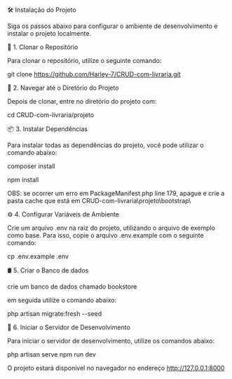 🛠 Instalação do Projeto

Siga os passos abaixo para configurar o ambiente de desenvolvimento e instalar o projeto localmente.

🔄 1. Clonar o Repositório

Para clonar o repositório, utilize o seguinte comando:


git clone https://github.com/Harley-7/CRUD-com-livraria.git


📂 2. Navegar até o Diretório do Projeto

Depois de clonar, entre no diretório do projeto com:


cd CRUD-com-livraria/projeto


📦 3. Instalar Dependências

Para instalar todas as dependências do projeto, você pode utilizar o comando abaixo:


composer install

npm install


OBS: se ocorrer um erro em PackageManifest.php line 179, apague e crie a pasta cache que está em CRUD-com-livraria\projeto\bootstrap\


⚙️ 4. Configurar Variáveis de Ambiente

Crie um arquivo .env na raiz do projeto, utilizando o arquivo de exemplo como base. Para isso, copie o arquivo .env.example com o seguinte comando:


cp .env.example .env


🛢 5. Criar o Banco de dados

crie um banco de dados chamado bookstore

em seguida utilize o comando abaixo:


php artisan migrate:fresh --seed


🚀 6. Iniciar o Servidor de Desenvolvimento

Para iniciar o servidor de desenvolvimento, utilize os comandos abaixo:


php artisan serve
npm run dev


O projeto estará disponível no navegador no endereço http://127.0.0.1:8000

